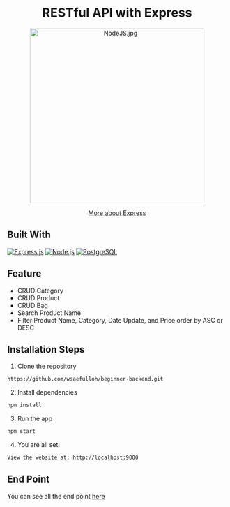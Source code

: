 <h1 align="center">RESTful API with Express</h1>
<p align="center"><img src="https://miro.medium.com/max/1400/0*RDbjFZxjwF_JQWz-.jpg" width="400px" alt="NodeJS.jpg" /></p>
<p align="center">
    <a href="https://en.wikipedia.org/wiki/Express.js" target="blank">More about Express</a>
</p>

## Built With

[![Express.js](https://img.shields.io/badge/Express.js-4.x-orange.svg?style=rounded-square)](https://expressjs.com/en/starter/installing.html)
[![Node.js](https://img.shields.io/badge/Node.js-v.12.13-green.svg?style=rounded-square)](https://nodejs.org/)
[![PostgreSQL](https://img.shields.io/badge/PostgreSQL-v.13.3-blue.svg?style=rounded-square)](https://www.postgresql.org/)

## Feature
- CRUD Category
- CRUD Product
- CRUD Bag
- Search Product Name
- Filter Product Name, Category, Date Update, and Price order by ASC or DESC

## Installation Steps

1. Clone the repository

```bash
https://github.com/wsaefulloh/beginner-backend.git
```

2. Install dependencies

```bash
npm install
```

3. Run the app

```bash
npm start
```

4. You are all set!

```bash
View the website at: http://localhost:9000
```

## End Point

You can see all the end point [here](https://documenter.getpostman.com/view/16508598/Tzm3nGrT)
